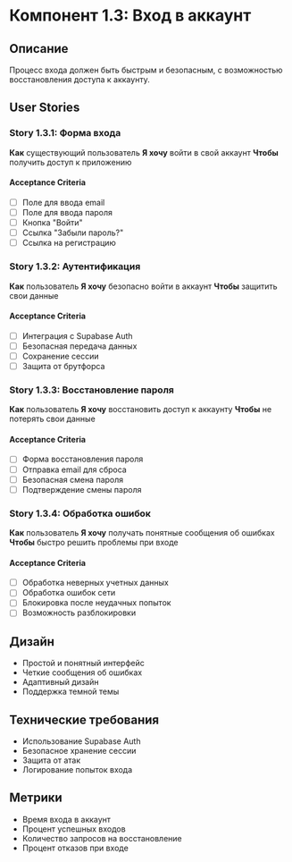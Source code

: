 # Компонент 1.3: Вход в аккаунт

## Описание
Процесс входа должен быть быстрым и безопасным, с возможностью восстановления доступа к аккаунту.

## User Stories

### Story 1.3.1: Форма входа
**Как** существующий пользователь
**Я хочу** войти в свой аккаунт
**Чтобы** получить доступ к приложению

#### Acceptance Criteria
- [ ] Поле для ввода email
- [ ] Поле для ввода пароля
- [ ] Кнопка "Войти"
- [ ] Ссылка "Забыли пароль?"
- [ ] Ссылка на регистрацию

### Story 1.3.2: Аутентификация
**Как** пользователь
**Я хочу** безопасно войти в аккаунт
**Чтобы** защитить свои данные

#### Acceptance Criteria
- [ ] Интеграция с Supabase Auth
- [ ] Безопасная передача данных
- [ ] Сохранение сессии
- [ ] Защита от брутфорса

### Story 1.3.3: Восстановление пароля
**Как** пользователь
**Я хочу** восстановить доступ к аккаунту
**Чтобы** не потерять свои данные

#### Acceptance Criteria
- [ ] Форма восстановления пароля
- [ ] Отправка email для сброса
- [ ] Безопасная смена пароля
- [ ] Подтверждение смены пароля

### Story 1.3.4: Обработка ошибок
**Как** пользователь
**Я хочу** получать понятные сообщения об ошибках
**Чтобы** быстро решить проблемы при входе

#### Acceptance Criteria
- [ ] Обработка неверных учетных данных
- [ ] Обработка ошибок сети
- [ ] Блокировка после неудачных попыток
- [ ] Возможность разблокировки

## Дизайн
- Простой и понятный интерфейс
- Четкие сообщения об ошибках
- Адаптивный дизайн
- Поддержка темной темы

## Технические требования
- Использование Supabase Auth
- Безопасное хранение сессии
- Защита от атак
- Логирование попыток входа

## Метрики
- Время входа в аккаунт
- Процент успешных входов
- Количество запросов на восстановление
- Процент отказов при входе 